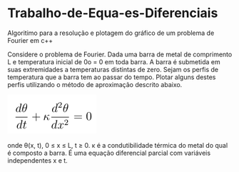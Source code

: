 # Trabalho-de-Equa-es-Diferenciais
Algoritimo para a resolução e plotagem do gráfico de um problema de Fourier em c++

Considere o problema de Fourier. Dada uma barra de metal de comprimento L e temperatura inicial de 0o = 0 em toda barra.
A barra é submetida em suas extremidades a temperaturas distintas de zero. Sejam os perfis de temperatura que a barra tem ao passar do tempo.
Plotar alguns destes perfis utilizando o método de aproximação descrito abaixo.

![alt text](Modelo.png)

onde θ(x, t), 0 ≤ x ≤ L, t ≥ 0. κ é a condutibilidade térmica do metal do qual é composto a barra.
É uma equação diferencial parcial com variáveis independentes x e t.


